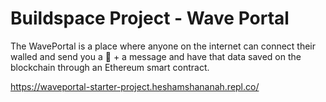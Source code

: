 # Buildspace Project - Wave Portal

The WavePortal is a place where anyone on the internet can connect their walled and send you a 👋 + a message and have that data saved on the blockchain through an Ethereum smart contract.

https://waveportal-starter-project.heshamshananah.repl.co/
